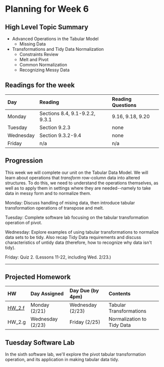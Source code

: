 # Planning for Week 6

## High Level Topic Summary

  - Advanced Operations in the Tabular Model
      - Missing Data
  - Transformations and Tidy Data Normalization
      - Constraints Review
      - Melt and Pivot
      - Common Normalization
      - Recognizing Messy Data

## Readings for the week

Day        | Reading      | Reading Questions
:--------- |:-------------|:----------------------------------
Monday     | Sections 8.4, 9.1-9.2.2, 9.3.1 | 9.16, 9.18, 9.20
Tuesday    | Section 9.2.3 | none
Wednesday  | Section 9.3.2-9.4  | none
Friday     | n/a | n/a

## Progression

This week we will complete our unit on the Tabular Data Model.  We will learn about operations that *transform* row-column data into altered structures.  To do this, we need to understand the operations themselves, as well as to apply them in settings where they are needed--namely to take data in messy form and to normalize them.

Monday: Discuss handling of mising data, then introduce tabular transformation operations of transpose and melt.

Tuesday: Complete software lab focusing on the tabular transformation operation of pivot.

Wednesday: Explore examples of using tabular transformations to normalize data sets to be tidy.  Also recap Tidy Data requirements and discuss characteristics of untidy data (therefore, how to recognize why data isn't tidy).

Friday: Quiz 2.  (Lessons 11-22, including Wed. 2/23.)

---

## Projected Homework

HW | Day Assigned  | Day Due (by 4pm) | Contents
:--|:--------|:--------|:------------
[HW_2.f](../hw/HW_2.f/README.md) | Monday (2/21) | Wednesday (2/23) | Tabular Transformations
HW_2.g | Wednesday (2/23) | Friday (2/25) | Normalization to Tidy Data

## Tuesday Software Lab

In the sixth software lab, we'll explore the pivot tabular transformation operation, and its application in making tabular data tidy.